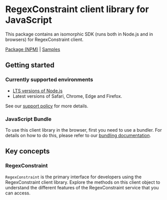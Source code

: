 # RegexConstraint client library for JavaScript

This package contains an isomorphic SDK (runs both in Node.js and in browsers) for RegexConstraint client.



[Package (NPM)](https://www.npmjs.com/package/@msinternal/regex-constraint) |
[Samples](https://github.com/Azure-Samples/azure-samples-js-management)

## Getting started

### Currently supported environments

- [LTS versions of Node.js](https://github.com/nodejs/release#release-schedule)
- Latest versions of Safari, Chrome, Edge and Firefox.

See our [support policy](https://github.com/Azure/azure-sdk-for-js/blob/main/SUPPORT.md) for more details.




### JavaScript Bundle
To use this client library in the browser, first you need to use a bundler. For details on how to do this, please refer to our [bundling documentation](https://aka.ms/AzureSDKBundling).

## Key concepts

### RegexConstraint

`RegexConstraint` is the primary interface for developers using the RegexConstraint client library. Explore the methods on this client object to understand the different features of the RegexConstraint service that you can access.

